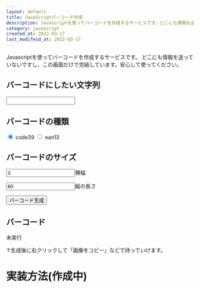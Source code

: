 ```yaml
---
layout: default
title: JavaScriptバーコード作成
description: Javascriptを使ってバーコードを作成するサービスです。どこにも情報を送っていないですし、この画面だけで完結しています。安心して使ってください。
category: javascript
created_at: 2022-03-17
last_modifeid_at: 2022-03-17
---
```


<script src="https://cdn.jsdelivr.net/gh/mtaketani113/jquery-barcode@master/jquery-barcode.js"></script> 
<script type="text/JavaScript">

  $(function(){   
    $("#barcodeCreateButton").click(function(){
      let barcodeText = $("#barcode-text").val();
      let width = $("#width").val();
      let height = $("#height").val();
      let barcodeType = $('input:radio[name="barcodeType"]:checked').val();
      $("#img-barcord").html("");
      $("#img-barcord").barcode(barcodeText, barcodeType,{barWidth:width, barHeight:height,output:"css"});
    });

    $("#barcode-text,width,height").keypress(function(e){
      if(e.which == 13){
        $("#barcodeCreateButton").click();
      }
    });
  });

</script>

Javascriptを使ってバーコードを作成するサービスです。
どこにも情報を送っていないですし、この画面だけで完結しています。安心して使ってください。

## バーコードにしたい文字列

<input type="text" id="barcode-text"/>

## バーコードの種類

<input type="radio" name="barcodeType" id="code39" checked="checked" value="code39"/>
<label for="code39">code39</label>

<input type="radio" name="barcodeType" id="ean13" value="ean13"/>
<label for="ean13">ean13</label>

## バーコードのサイズ

<input type="text" id="width" value="3"/>横幅

<input type="text" id="height" value="60"/>縦の長さ

<input type="button" id="barcodeCreateButton" value="バーコード生成"/>

## バーコード

<div id="img-barcord">
未実行
</div>

↑生成後に右クリックして「画像をコピー」などで持っていけます。

# 実装方法(作成中)